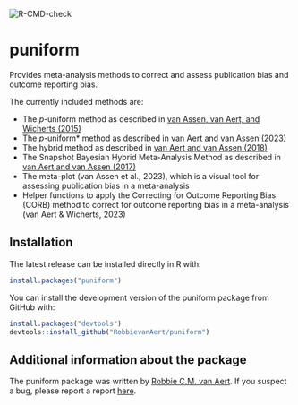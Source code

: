 
<!-- README.md is generated from README.Rmd. Please edit that file -->

![R-CMD-check](https://github.com/RobbievanAert/puniform/workflows/R-CMD-check/badge.svg?branch=master)

# puniform

Provides meta-analysis methods to correct and assess publication bias
and outcome reporting bias.

The currently included methods are:

- The *p*-uniform method as described in [van Assen, van Aert, and
  Wicherts (2015)](https://psycnet.apa.org/record/2014-48759-001)
- The *p*-uniform\* method as described in [van Aert and van Assen
  (2023)](https://osf.io/preprints/metaarxiv/zqjr9/)
- The hybrid method as described in [van Aert and van Assen
  (2018)](https://link.springer.com/article/10.3758/s13428-017-0967-6)
- The Snapshot Bayesian Hybrid Meta-Analysis Method as described in [van
  Aert and van Assen
  (2017)](https://journals.plos.org/plosone/article?id=10.1371/journal.pone.0175302)
- The meta-plot (van Assen et al., 2023), which is a visual tool for
  assessing publication bias in a meta-analysis
- Helper functions to apply the Correcting for Outcome Reporting Bias
  (CORB) method to correct for outcome reporting bias in a meta-analysis
  (van Aert & Wicherts, 2023)

## Installation

The latest release can be installed directly in R with:

``` r
install.packages("puniform")
```

You can install the development version of the puniform package from
GitHub with:

``` r
install.packages("devtools")
devtools::install_github("RobbievanAert/puniform")
```

## Additional information about the package

The puniform package was written by [Robbie C.M. van
Aert](http://www.robbievanaert.com). If you suspect a bug, please report
a report [here](https://github.com/RobbievanAert/puniform/issues).
